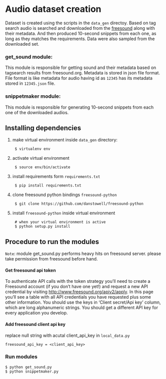 # Audio dataset creation

Dataset is created using the scripts in the `data_gen` directoy. Based on tag search audio is searched and downloaded from the [freesound](http://freesound.org) along with their metadata. And then produced 10-second snippets from each one, as long as they matches the requirements. Data were also sampled from the downloaded set.

### get_sound module:

This module is responsible for getting sound and their metadata based on tagsearch results from freesound.org. Metadata is stored in json file format. File format is like metadata for audio having id as `12345` has its metadata stored in `12345.json` file.

### snippetmaker module:

This module is responsible for generating 10-second snippets from each one of the downloaded audios.

## Installing dependencies

1. make virtual environment inside `data_gen` directory:
        
        $ virtualenv env

2. activate virtual environment

        $ source env/bin/activate

3. install requirements form `requirements.txt`

        $ pip install requirements.txt

4. clone freesound python bindings `freesound-python`

        $ git clone https://github.com/danstowell/freesound-python
        
5. install `freesound-python` inside virtual environment

        # when your virtual environment is active
        $ python setup.py install
        
## Procedure to run the modules

`Note`: module get_sound.py performs heavy hits on freesound server. please take permission from freesound before hand.

#### Get freesound api token

To authenticate API calls with the token strategy you’ll need to create a Freesound account (if you don’t have one yet!) and request a new API credential by visiting http://www.freesound.org/apiv2/apply. In this page you’ll see a table with all API credentials you have requested plus some other information. You should use the keys in ‘Client secret/Api key’ column, which are long alphanumeric strings. You should get a different API key for every application you develop.

#### Add freesound client api key

replace null string with acutal client_api_key in `local_data.py`

    freesound_api_key = <client_api_key>

### Run modules

    $ python get_sound.py
    $ python snippetmaker.py

